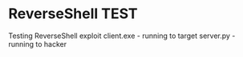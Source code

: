 # ReverseShell TEST

Testing ReverseShell exploit
 client.exe - running to target
 server.py - running to hacker